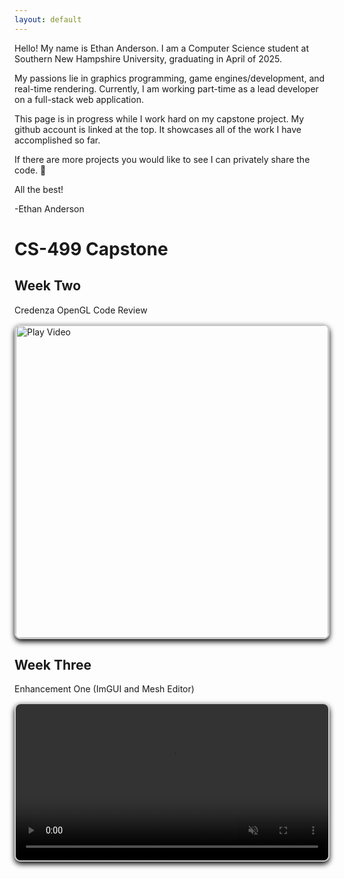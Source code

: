```yaml
---
layout: default
---
```


Hello! My name is Ethan Anderson. I am a Computer Science student at Southern New Hampshire University, graduating in April of 2025.

My passions lie in graphics programming, game engines/development, and real-time rendering. Currently, I am working part-time as a lead developer on a full-stack web application.

This page is in progress while I work hard on my capstone project. My github account is linked at the top. It showcases all of the work I have accomplished so far. 

If there are more projects you would like to see I can privately share the code. 👀

All the best!

-Ethan Anderson

# CS-499 Capstone

## Week Two
Credenza OpenGL Code Review

<a href="https://youtu.be/4-teGXIMeoE" target="_blank">
  <img src="https://imgur.com/QzFq6PU.png" alt="Play Video"
       style="border: 2px solid #ccc; border-radius: 10px; width: 500px; max-width: 560px; box-shadow: 0 4px 8px rgba(0,0,0,1);">
</a>

## Week Three
Enhancement One (ImGUI and Mesh Editor)

<video autoplay loop muted playsinline
  style="border: 2px solid #ccc; border-radius: 10px; width: 500px; max-width: 560px; box-shadow: 0 4px 8px rgba(0,0,0,1);"
  onclick="this.style.width = this.style.width === '800px' ? '400px' : '800px';">
  <source src="videos/Enhancement One Web.mp4" type="video/mp4">
  Your browser does not support the video tag.
</video>
